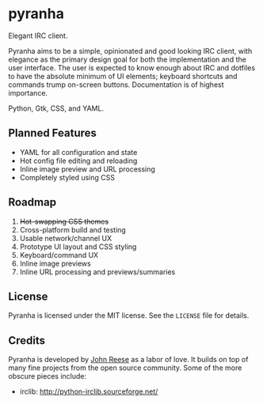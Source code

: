 pyranha
=======

Elegant IRC client.

Pyranha aims to be a simple, opinionated and good looking IRC client, with
elegance as the primary design goal for both the implementation and the user
interface.  The user is expected to know enough about IRC and dotfiles to
have the absolute minimum of UI elements; keyboard shortcuts and commands
trump on-screen buttons.  Documentation is of highest importance.

Python, Gtk, CSS, and YAML.


Planned Features
----------------

- YAML for all configuration and state
- Hot config file editing and reloading
- Inline image preview and URL processing
- Completely styled using CSS


Roadmap
-------

1. <s>Hot-swapping CSS themes</s>
1. Cross-platform build and testing
1. Usable network/channel UX
1. Prototype UI layout and CSS styling
1. Keyboard/command UX
1. Inline image previews
1. Inline URL processing and previews/summaries


License
-------

Pyranha is licensed under the MIT license.  See the `LICENSE` file for details.


Credits
-------

Pyranha is developed by [John Reese](http://noswap.com) as a labor of love.
It builds on top of many fine projects from the open source community.
Some of the more obscure pieces include:

- irclib: http://python-irclib.sourceforge.net/
